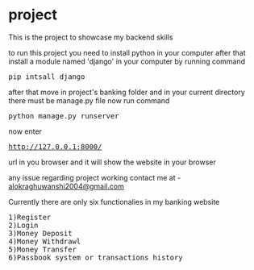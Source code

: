 # project
This is the project to showcase my backend skills

to run this project you need to install python in your computer
after that
install a module named 'django' in your computer by running command
<pre>
pip intsall django
</pre>

after that move in project's banking folder and in your current directory there must be manage.py file
now run command
<pre>python manage.py runserver
</pre>

now enter <pre>http://127.0.0.1:8000/</pre> url in you browser and it will show the website in your browser

any issue regarding project working contact me at - alokraghuwanshi2004@gmail.com

Currently there are only six functionalies in my banking website
<pre>
1)Register
2)Login
3)Money Deposit
4)Money Withdrawl
5)Money Transfer
6)Passbook system or transactions history
</pre>
